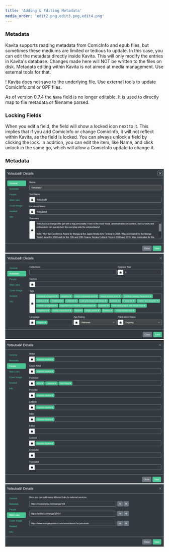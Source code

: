 ```yaml
---
title: 'Adding & Editing Metadata'
media_order: 'edit2.png,edit3.png,edit4.png'
---
```


### Metadata
Kavita supports reading metadata from ComicInfo and epub files, but sometimes these mediums are limited or tedious to update. In this case, you can edit the metadata directly inside Kavita. This will only modify the entries in Kavita's database. Changes made here will NOT be written to the files on disk. Metadata editing within Kavita is not aimed at media management. Use external tools for that.

! Kavita does not save to the underlying file. Use external tools to update ComicInfo.xml or OPF files. 

As of version 0.7.4 the `Name` field is no longer editable. It is used to directly map to file metadata or filename parsed.

### Locking Fields
When you edit a field, the field will show a locked icon next to it. This implies that if you add ComicInfo or change ComicInfo, it will not reflect within Kavita, as the field is locked. You can always unlock a field by clicking the lock. In addition, you can edit the item, like Name, and click unlock in the same go, which will allow a ComicInfo update to change it.

### Metadata
![edit1](seriesedit1.png "seriesedit1")
![edit2](edit2.png "edit2")
![edit3](edit3.png "edit3")
![edit4](edit4.png "edit4")